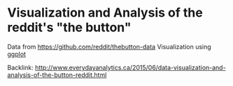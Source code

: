 # Visualization and Analysis of the reddit's "the button"

Data from https://github.com/reddit/thebutton-data
Visualization using [ggplot](http://ggplot2.org/)

Backlink: http://www.everydayanalytics.ca/2015/06/data-visualization-and-analysis-of-the-button-reddit.html
